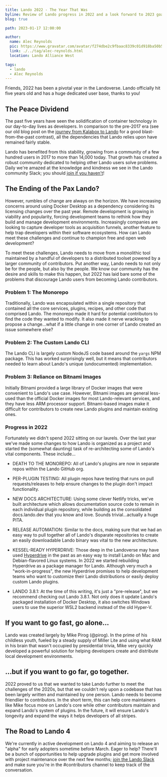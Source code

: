 ```yaml
---
title: Lando 2022 - The Year That Was
byline: Review of Lando progress in 2022 and a look forward to 2023 goals, dreams, and visions.
blog: true

path: 2023-01-17 12:00:00

author:
  name: Alec Reynolds
  pic: https://www.gravatar.com/avatar/f274dbe2c9fbaac8339c01d918ba50b5
  link: ./../tag/alec-reynolds.html
  location: Lando Alliance West

tags:
  - lando
  - Alec Reynolds
---
```


Friends, 2022 has been a pivotal year in the Landoverse. Lando officially hit five years old and has a huge dedicated user base, thanks to you!

## The Peace Dividend

The past five years have seen the solidification of container technology in our day-to-day lives as developers. In comparison to the pre-2017 era (see our old blog post on the [journey from Kalabox to Lando](https://thinktandem.io/blog/2017/10/24/journey-to-lando-mistakes-pivots-and-vindication/) for a good blast-from-the-past contrast), all the dependencies that Lando relies upon have remained fairly stable.

Lando has benefited from this stability, growing from a community of a few hundred users in 2017 to more than 14,000 today. That growth has created a robust community dedicated to helping other Lando users solve problems. Daily we're amazed at the knowledge and kindness we see in the Lando community Slack; you should [join if you haven't](https://launchpass.com/devwithlando)!

## The Ending of the Pax Lando?

However, rumbles of change are always on the horizon. We have increasing concerns around using Docker Desktop as a dependency considering its licensing changes over the past year. Remote development is growing in viability and popularity, forcing development teams to rethink how they build and manage development environments. Increasingly companies are looking to capture developer tools as acquisition funnels, another feature to help trap developers within their software ecosystems. How can Lando meet these challenges and continue to champion free and open web development?

To meet these challenges, Lando needs to move from a monolithic tool maintained by a handful of developers to a distributed toolset powered by a larger community of contributors. Put another way, Lando needs to not only be for the people, but also by the people. We know our community has the desire and skills to make this happen, but 2022 has laid bare some of the problems that discourage Lando users from becoming Lando contributors.

### Problem 1: The Monorepo

Traditionally, Lando was encapsulated within a single repository that contained all the core services, plugins, recipes, and other code that comprised Lando. The monorepo made it hard for potential contributors to find the code they wanted to modify. It also made it nerve wracking to propose a change...what if a little change in one corner of Lando created an issue somewhere else?

### Problem 2: The Custom Lando CLI

The Lando CLI is largely custom NodeJS code based around the `yargs` NPM package. This has worked surprisingly well, but it means that contributors needed to learn about Lando's unique (undocumented) implementation.

### Problem 3: Reliance on Bitnami Images

Initially Bitnami provided a large library of Docker images that were convenient to Lando's use case. However, Bitnami images are general less-used than the official Docker images for most Lando-relevant services, and they have less ARM processor support. Bitnami-based images make it difficult for contributors to create new Lando plugins and maintain existing ones.

### Progress in 2022

Fortunately we didn't spend 2022 sitting on our laurels. Over the last year we've made some changes to how Lando is organized as a project and started the (somewhat daunting) task of re-architecting some of Lando's vital components. These include...

-   DEATH TO THE MONOREPO: All of Lando's plugins are now in separate repos within the Lando GitHub org.

-   PER-PLUGIN TESTING: All plugin repos have testing that runs on pull requests/releases to help ensure changes to the plugin don't impact functionality.

-   NEW DOCS ARCHITECTURE: Using some clever Netlify tricks, we've built architecture which allows documentation source code to remain in each individual plugin repository, while building as the consolidated docs.lando.dev that you know and love. Sounds trivial...actually a huge PITA.

-   RELEASE AUTOMATION: Similar to the docs, making sure that we had an easy way to pull together all of Lando's disparate repositories to create an easily downloadable Lando binary was vital to the new architecture.

-   KESSEL-READY HYPERDRIVE: Those deep in the Landoverse may have used [Hyperdrive](https://github.com/lando/hyperdrive) in the past as an easy way to install Lando on Mac and Debian-flavored Linux systems. In 2022 we started rebuilding Hyperdrive as a package manager for Lando. Although very much a "work-in-progress", the new Hyperdrive promises to help development teams who want to customize their Lando distributions or easily deploy custom Lando plugins.

-   LANDO 3.8.1: At the time of this writing, it's just a "pre-release", but we recommend checking out Lando 3.8.1. Not only does it update Lando's packaged installation of Docker Desktop, it also switches Windows users to use the superior WSL2 backend instead of the old Hyper-V.

## If you want to go fast, go alone...

Lando was created largely by Mike Pirog (@pirog). In the prime of his childless youth, fueled by a steady supply of Miller Lite and using what RAM in his brain that wasn't occupied by presidential trivia, Mike very quickly developed a powerful solution for helping developers create and distribute local development environments.

## ...but if you want to go far, go together.

2022 proved to us that we wanted to take Lando further to meet the challenges of the 2020s, but that we couldn't rely upon a codebase that has been largely written and maintained by one person. Lando needs to become friendlier to contributors. In the short term, this can help core maintainers like Mike focus more on Lando's core while other contributors maintain and expand Lando's system of plugins. In the future, it will ensure Lando's longevity and expand the ways it helps developers of all stripes.

## The Road to Lando 4

We're currently in active development on Lando 4 and aiming to release an "alpha" for early adopters sometime before March. Eager to help? There'll be a bunch of opportunities to help upgrade plugins and get more involved with project maintenance over the next few months; [join the Lando Slack](https://launchpass.com/devwithlando) and make sure you're in the #contributors channel to keep track of the conversation.
